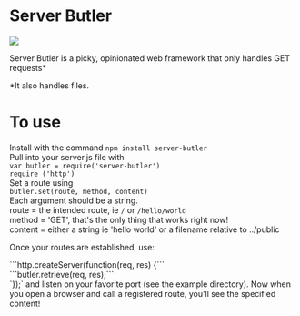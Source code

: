 # Server Butler
<a href="https://travis-ci.org/patci/server-butler"><img src="https://travis-ci.org/patci/server-butler.svg?branch=master"></a>

Server Butler is a picky, opinionated web framework that only handles GET requests*
<p>*It also handles files.</p>


# To use

Install with the command `npm install server-butler`
<br>
Pull into your server.js file with <br>
```var butler = require('server-butler')```
<br>
```require ('http')```
<br>
Set a route using <br>
```butler.set(route, method, content)``` <br>
Each argument should be a string.
<br>
route = the intended route, ie ```/``` or ```/hello/world```
<br>
method = 'GET', that's the only thing that works right now!
<br>
content = either a string ie 'hello world' or a filename relative to ../public

<p> Once your routes are established, use:</p>
  ```http.createServer(function(req, res) {```<br>
  ```butler.retrieve(req, res);```<br>
  `});`
and listen on your favorite port (see the example directory). Now when you open a browser and call a registered route, you'll see the specified content!

